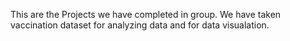 This are the Projects we have completed in group.
We have taken vaccination dataset for analyzing data and for data visualation.
